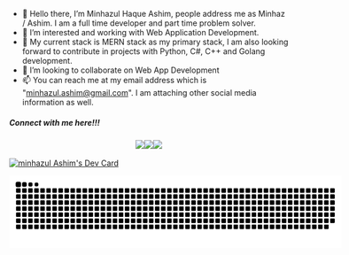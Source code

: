 - 👋 Hello there, I’m Minhazul Haque Ashim, people address me as Minhaz / Ashim. I am a full time developer and part time problem solver.
- 👀 I’m interested and working with Web Application Development.
- 🌱 My current stack is MERN stack as my primary stack, I am also looking forward to contribute in projects with Python, C#, C++ and Golang development.
- 💞️ I’m looking to collaborate on Web App Development
- 📫 You can reach me at my email address which is "minhazul.ashim@gmail.com". I am attaching other social media information as well.

<h5>Connect with me here!!!</h5>

<div style="display:flex; justify-content:center; align-items:center">
<div  style="display:inline-block">
    <a target="__blank" href="https://facebook.com/minhazulhaqueashim">
    <img src="https://upload.wikimedia.org/wikipedia/en/thumb/0/04/Facebook_f_logo_%282021%29.svg/2048px-Facebook_f_logo_%282021%29.svg.png" width="48px" heigh="48px"/>
    </a>
</div>
<div style="display:inline-block">
    <a target="__blank" href="https://linkedin.com/in/minhazulhaqueashim">
    <img src="https://static-00.iconduck.com/assets.00/linkedin-icon-512x512-vkm0drb1.png" width="48px"  heigh="48px"/>
    </a>
</div>
<div style="display:inline-block">
    <a target="__blank" href="https://minhazul-ashim-react.netlify.com/">
    <img src="https://png.pngtree.com/png-vector/20190321/ourmid/pngtree-vector-attachment-icon-png-image_854927.jpg" width="48px"  heigh="48px"/>
    </a>
</div>
</div>

<a href="https://app.daily.dev/minhazul_ashim"><img src="https://github.com/minhazul-ashim/devcard-autocommit/blob/main/devcard.svg" width="400px" style="margin:auto" alt="minhazul Ashim's Dev Card"/></a>

<div style="width:600px; height:100px; position: relative;">
    <img style="position:absolute; top: 0; bottom:0; right:0; left:0" src="assets/github-contribution-grid-snake.svg" alt=""/>
</div>
